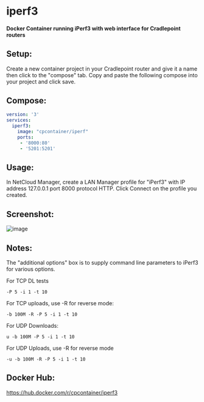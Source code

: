 # iperf3
#### Docker Container running iPerf3 with web interface for Cradlepoint routers

## Setup:
Create a new container project in your Cradlepoint router and give it a name then click to the "compose" tab.
Copy and paste the following compose into your project and click save.

## Compose:
```yaml
version: '3'
services:
  iperf3:
    image: "cpcontainer/iperf"
    ports:
     - '8000:80'
     - '5201:5201'
```

## Usage:
In NetCloud Manager, create a LAN Manager profile for "iPerf3" with IP address 127.0.0.1 port 8000 protocol HTTP.
Click Connect on the profile you created.

## Screenshot:
![image](https://github.com/cpcontainer/iperf3/assets/127797701/f6063149-d4a7-411d-a677-649d25edbe28)

## Notes:

The "additional options" box is to supply command line parameters to iPerf3 for various options.

For TCP DL tests
```
-P 5 -i 1 -t 10
```

For TCP uploads, use -R for reverse mode:
```
-b 100M -R -P 5 -i 1 -t 10
```

For UDP Downloads:
```
u -b 100M -P 5 -i 1 -t 10
```

For UDP Uploads, use -R for reverse mode
```
-u -b 100M -R -P 5 -i 1 -t 10
```

## Docker Hub:
https://hub.docker.com/r/cpcontainer/iperf3
